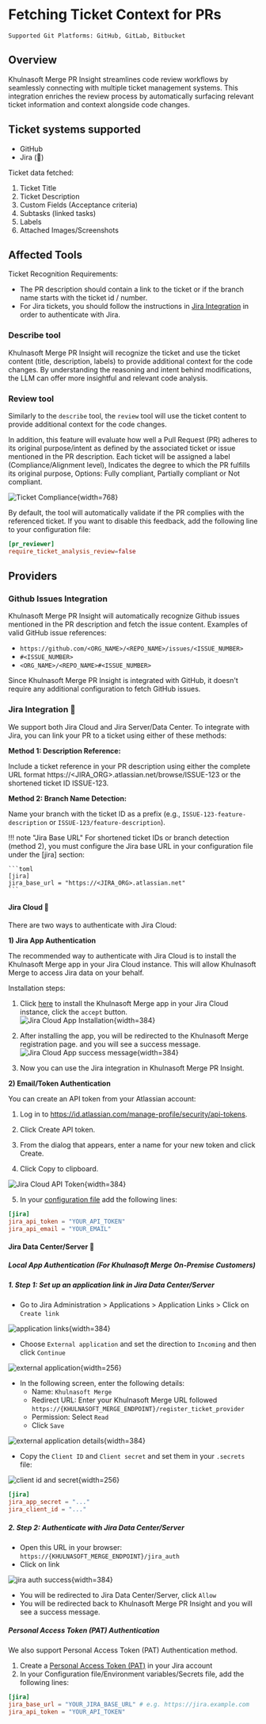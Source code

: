 # Fetching Ticket Context for PRs
`Supported Git Platforms: GitHub, GitLab, Bitbucket`

## Overview
Khulnasoft Merge PR Insight streamlines code review workflows by seamlessly connecting with multiple ticket management systems.
This integration enriches the review process by automatically surfacing relevant ticket information and context alongside code changes.

## Ticket systems supported
- GitHub
- Jira (💎)

Ticket data fetched:

1. Ticket Title
2. Ticket Description
3. Custom Fields (Acceptance criteria)
4. Subtasks (linked tasks)
5. Labels
6. Attached Images/Screenshots

## Affected Tools

Ticket Recognition Requirements:

- The PR description should contain a link to the ticket or if the branch name starts with the ticket id / number.
- For Jira tickets, you should follow the instructions in [Jira Integration](https://pr-insight-docs.khulnasoft.com/core-abilities/fetching_ticket_context/#jira-integration) in order to authenticate with Jira.

### Describe tool
Khulnasoft Merge PR Insight will recognize the ticket and use the ticket content (title, description, labels) to provide additional context for the code changes.
By understanding the reasoning and intent behind modifications, the LLM can offer more insightful and relevant code analysis.

### Review tool
Similarly to the `describe` tool, the `review` tool will use the ticket content to provide additional context for the code changes.

In addition, this feature will evaluate how well a Pull Request (PR) adheres to its original purpose/intent as defined by the associated ticket or issue mentioned in the PR description.
Each ticket will be assigned a label (Compliance/Alignment level), Indicates the degree to which the PR fulfills its original purpose, Options: Fully compliant, Partially compliant or Not compliant.


![Ticket Compliance](https://www.khulnasoft.com/images/pr_insight/ticket_compliance_review.png){width=768}

By default, the tool will automatically validate if the PR complies with the referenced ticket.
If you want to disable this feedback, add the following line to your configuration file:

```toml
[pr_reviewer]
require_ticket_analysis_review=false
```

## Providers

### Github Issues Integration

Khulnasoft Merge PR Insight will automatically recognize Github issues mentioned in the PR description and fetch the issue content.
Examples of valid GitHub issue references:

- `https://github.com/<ORG_NAME>/<REPO_NAME>/issues/<ISSUE_NUMBER>`
- `#<ISSUE_NUMBER>`
- `<ORG_NAME>/<REPO_NAME>#<ISSUE_NUMBER>`

Since Khulnasoft Merge PR Insight is integrated with GitHub, it doesn't require any additional configuration to fetch GitHub issues.

### Jira Integration 💎

We support both Jira Cloud and Jira Server/Data Center.
To integrate with Jira, you can link your PR to a ticket using either of these methods:

**Method 1: Description Reference:**

Include a ticket reference in your PR description using either the complete URL format https://<JIRA_ORG>.atlassian.net/browse/ISSUE-123 or the shortened ticket ID ISSUE-123.

**Method 2: Branch Name Detection:**

Name your branch with the ticket ID as a prefix (e.g., `ISSUE-123-feature-description` or `ISSUE-123/feature-description`).

!!! note "Jira Base URL"
    For shortened ticket IDs or branch detection (method 2), you must configure the Jira base URL in your configuration file under the [jira] section:

    ```toml
    [jira]
    jira_base_url = "https://<JIRA_ORG>.atlassian.net"
    ```

#### Jira Cloud 💎
There are two ways to authenticate with Jira Cloud:

**1) Jira App Authentication**

The recommended way to authenticate with Jira Cloud is to install the Khulnasoft Merge app in your Jira Cloud instance. This will allow Khulnasoft Merge to access Jira data on your behalf.

Installation steps:

1. Click [here](https://auth.atlassian.com/authorize?audience=api.atlassian.com&client_id=8krKmA4gMD8mM8z24aRCgPCSepZNP1xf&scope=read%3Ajira-work%20offline_access&redirect_uri=https%3A%2F%2Fregister.jira.pr-insight.khulnasoft.com&state=khulnasoftmerge&response_type=code&prompt=consent) to install the Khulnasoft Merge app in your Jira Cloud instance, click the `accept` button.<br>
![Jira Cloud App Installation](https://www.khulnasoft.com/images/pr_insight/jira_app_installation1.png){width=384}

2. After installing the app, you will be redirected to the Khulnasoft Merge registration page. and you will see a success message.<br>
![Jira Cloud App success message](https://www.khulnasoft.com/images/pr_insight/jira_app_success.png){width=384}

3. Now you can use the Jira integration in Khulnasoft Merge PR Insight.

**2) Email/Token Authentication**

You can create an API token from your Atlassian account:

1. Log in to https://id.atlassian.com/manage-profile/security/api-tokens.

2. Click Create API token.

3. From the dialog that appears, enter a name for your new token and click Create.

4. Click Copy to clipboard.

![Jira Cloud API Token](https://images.ctfassets.net/zsv3d0ugroxu/1RYvh9lqgeZjjNe5S3Hbfb/155e846a1cb38f30bf17512b6dfd2229/screenshot_NewAPIToken){width=384}

5. In your [configuration file](https://pr-insight-docs.khulnasoft.com/usage-guide/configuration_options/) add the following lines:

```toml
[jira]
jira_api_token = "YOUR_API_TOKEN"
jira_api_email = "YOUR_EMAIL"
```


#### Jira Data Center/Server 💎

##### Local App Authentication (For Khulnasoft Merge On-Premise Customers)

##### 1. Step 1: Set up an application link in Jira Data Center/Server
* Go to Jira Administration > Applications > Application Links > Click on `Create link`

![application links](https://www.khulnasoft.com/images/pr_insight/jira_app_links.png){width=384}
* Choose `External application` and set the direction to `Incoming` and then click `Continue`

![external application](https://www.khulnasoft.com/images/pr_insight/jira_create_link.png){width=256}
* In the following screen, enter the following details:
    * Name: `Khulnasoft Merge`
    * Redirect URL: Enter your Khulnasoft Merge URL followed  `https://{KHULNASOFT_MERGE_ENDPOINT}/register_ticket_provider`
    * Permission: Select `Read`
    * Click `Save`

![external application details](https://www.khulnasoft.com/images/pr_insight/jira_fill_app_link.png){width=384}
* Copy the `Client ID` and `Client secret` and set them in your `.secrets` file:

![client id and secret](https://www.khulnasoft.com/images/pr_insight/jira_app_credentionals.png){width=256}
```toml
[jira]
jira_app_secret = "..."
jira_client_id = "..."
```

##### 2. Step 2: Authenticate with Jira Data Center/Server
* Open this URL in your browser: `https://{KHULNASOFT_MERGE_ENDPOINT}/jira_auth`
* Click on link

![jira auth success](https://www.khulnasoft.com/images/pr_insight/jira_auth_page.png){width=384}

* You will be redirected to Jira Data Center/Server, click `Allow`
* You will be redirected back to Khulnasoft Merge PR Insight and you will see a success message.


##### Personal Access Token (PAT) Authentication
We also support Personal Access Token (PAT) Authentication method.

1. Create a [Personal Access Token (PAT)](https://confluence.atlassian.com/enterprise/using-personal-access-tokens-1026032365.html) in your Jira account
2. In your Configuration file/Environment variables/Secrets file, add the following lines:

```toml
[jira]
jira_base_url = "YOUR_JIRA_BASE_URL" # e.g. https://jira.example.com
jira_api_token = "YOUR_API_TOKEN"
```
